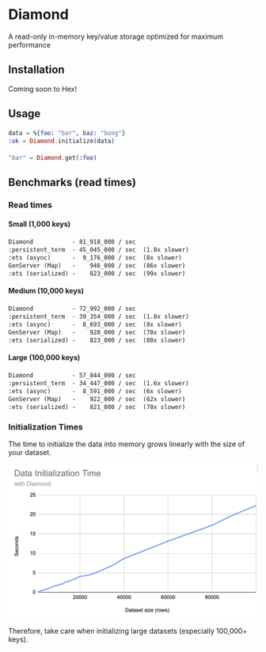 # Diamond

A read-only in-memory key/value storage optimized for maximum performance

## Installation

Coming soon to Hex!

## Usage

```elixir
data = %{foo: "bar", baz: "bong"}
:ok = Diamond.initialize(data)

"bar" = Diamond.get(:foo)
```

## Benchmarks (read times)

### Read times

#### Small (1,000 keys)
```
Diamond           - 81_918_000 / sec  
:persistent_term  - 45_045_000 / sec  (1.8x slower)  
:ets (async)      -  9_176_000 / sec  (8x slower)  
GenServer (Map)   -    946_000 / sec  (86x slower)  
:ets (serialized) -    823_000 / sec  (99x slower)  
```
#### Medium (10,000 keys)
```
Diamond           - 72_992_000 / sec  
:persistent_term  - 39_354_000 / sec  (1.8x slower)  
:ets (async)      -  8_693_000 / sec  (8x slower)  
GenServer (Map)   -    928_000 / sec  (78x slower)  
:ets (serialized) -    823_000 / sec  (88x slower)  
```
#### Large (100,000 keys)
```
Diamond           - 57_844_000 / sec  
:persistent_term  - 34_447_000 / sec  (1.6x slower)  
:ets (async)      -  8_591_000 / sec  (6x slower)  
GenServer (Map)   -    922_000 / sec  (62x slower)  
:ets (serialized) -    821_000 / sec  (70x slower)  
```

### Initialization Times

The time to initialize the data into memory grows linearly with the size of your dataset.

![Data Initialization Times](assets/data_initialization_time.png)

Therefore, take care when initializing large datasets (especially 100,000+ keys).